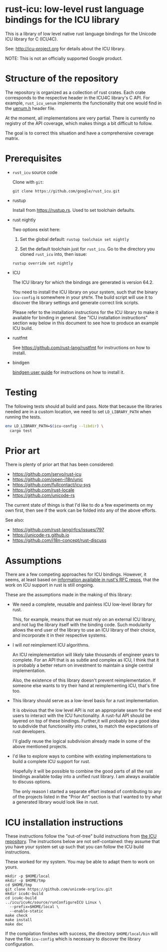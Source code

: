 # rust-icu: low-level rust language bindings for the ICU library

This is a library of low level native rust language bindings for the Unicode
ICU library for C (ICU4C).

See: http://icu-project.org for details about the ICU library.

NOTE: This is not an officially supported Google product.

# Structure of the repository

The repository is organized as a collection of rust crates.  Each crate
corresponds to the respective header in the ICU4C library's C API.  For
example, `rust_icu_uenum` implements the functionality that one would find in
the [uenum.h](http://www.icu-project.org/apiref/icu4c/uenum_8h.html) header
file.

At the moment, all implementations are very partial.  There is currently no
registry of the API coverage, which makes things a bit difficult to follow.

The goal is to correct this situation and have a comprehensive coverage matrix.

# Prerequisites

* `rust_icu` source code

  Clone with `git`:
  
  ```
  git clone https://github.com/google/rust_icu.git
  ```

* rustup

  Install from https://rustup.rs.  Used to set toolchain defaults.
  
* rust nightly

  Two options exist here:
  
  1. Set the global default: `rustup toolchain set nightly`
  
  2. Set the default toolchain just for `rust_icu`.  Go to the directory you cloned `rust_icu` into, then issue:
  
  ```
  rustup override set nightly
  ```

* ICU

  The ICU library for which the bindings are generated is version 64.2.

  You need to install the ICU library on your system, such that the binary
  `icu-config` is somewhere in your `$PATH`.  The build script will use it to
  discover the library settings and generate correct link scripts.

  Please refer to the installation instructions for the ICU library to make it
  available for binding in general.  See "ICU installation instructions"
  section way below in this document to see how to produce an example ICU
  build.

* rustfmt

  See https://github.com/rust-lang/rustfmt for instructions on how to install.

* bindgen

  [bindgen user
  guide](https://rust-lang.github.io/rust-bindgen/command-line-usage.html) for
  instructions on how to install it.

# Testing

The following tests should all build and pass.  Note that because the libraries
needed are in a custom location, we need to set `LD_LIBRARY_PATH` when running
the tests.

```bash
env LD_LIBRARY_PATH=$(icu-config --libdir) \
  cargo test
```

# Prior art

There is plenty of prior art that has been considered:

* https://github.com/servo/rust-icu
* https://github.com/open-i18n/unic
* https://github.com/fullcontact/icu-sys
* https://github.com/rust-locale
* https://github.com/unicode-rs

The current state of things is that I'd like to do a few experiments on my own
first, then see if the work can be folded into any of the above efforts.

See also:

* https://github.com/rust-lang/rfcs/issues/797
* https://unicode-rs.github.io
* https://github.com/i18n-concept/rust-discuss

# Assumptions

There are a few competing approaches for ICU bindings.  However, it seems, at
least based on [information available in rust's RFC
repos](https://github.com/rust-lang/rfcs/issues/797), that the work on ICU
support in rust is still ongoing.

These are the assumptions made in the making of this library:

* We need a complete, reusable and painless ICU low-level library for rust.

  This, for example, means that we must rely on an external ICU library, and not
  lug the library itself with the binding code.  Such modularity allows the end
  user of the library to use an ICU library of their choice, and incorporate it
  in their respective systems.

* I will *not* reimplement ICU algorithms.

  An ICU reimplementation will likely take thousands of engineer years to
  complete.  For an API that is as subtle and complex as ICU, I think that it
  is probably a better return on investment to maintain a single central
  implementation.

  Also, the existence of this library doesn't prevent reimplementation. If
  someone else wants to try their hand at reimplementing ICU, that's fine too.

* This library should serve as a low-level basis for a rust implementation.

  It is obvious that the low level API is not an appropriate seam for the end
  users to interact with the ICU functionality.  A rust-ful API should be
  layered on top of these bindings.  Further,it will probably be a good idea to
  subdivide that functionality into crates, to match the expectations of rust
  developers.

  I'll gladly reuse the logical subdivision already made in some of the above
  mentioned projects.

* I'd like to explore ways to combine with existing implementations to build a
  complete ICU support for rust.

  Hopefully it will be possible to combine the good parts of all the rust
  bindings available today into a unified rust library. I am always available to
  discuss options.

  The only reason I started a separate effort instead of contributing to any of
  the projects listed in the "Prior Art" section is that I wanted to try what
  a generated library would look like in rust.

# ICU installation instructions

These instructions follow the "out-of-tree" build instructions from [the ICU
repository](https://github.com/unicode-org/icu/blob/master/icu4c/readme.html).
The instructions below are not self-contained: they assume that you have your
system set up such that you can follow the ICU build instructions.

These worked for my system.  You may be able to adapt them to work on yours.

```
mkdir -p $HOME/local
mkdir -p $HOME/tmp
cd $HOME/tmp
git clone https://github.com/unicode-org/icu.git
mkdir icu4c-build
cd icu4c-build
../icu/icu4c/source/runConfigureICU Linux \
  --prefix=$HOME/local \
  --enable-static
make check
make install
make doc
```

If the compilation finishes with success, the directory `$HOME/local/bin` will
have the file `icu-config` which is necessary to discover the library
configuration.


